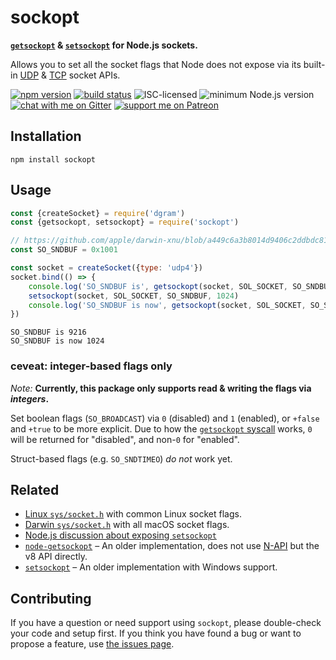 # sockopt

**[`getsockopt`](https://linux.die.net/man/3/getsockopt) & [`setsockopt`](https://linux.die.net/man/3/setsockopt) for Node.js sockets.**

Allows you to set all the socket flags that Node does not expose via its built-in [UDP](https://nodejs.org/api/dgram.html#dgram_class_dgram_socket) & [TCP](https://nodejs.org/api/net.html#net_class_net_socket) socket APIs.

[![npm version](https://img.shields.io/npm/v/sockopt.svg)](https://www.npmjs.com/package/sockopt)
[![build status](https://api.travis-ci.org/derhuerst/sockopt.svg?branch=master)](https://travis-ci.org/derhuerst/sockopt)
![ISC-licensed](https://img.shields.io/github/license/derhuerst/sockopt.svg)
![minimum Node.js version](https://img.shields.io/node/v/sockopt.svg)
[![chat with me on Gitter](https://img.shields.io/badge/chat%20with%20me-on%20gitter-512e92.svg)](https://gitter.im/derhuerst)
[![support me on Patreon](https://img.shields.io/badge/support%20me-on%20patreon-fa7664.svg)](https://patreon.com/derhuerst)


## Installation

```shell
npm install sockopt
```


## Usage

```js
const {createSocket} = require('dgram')
const {getsockopt, setsockopt} = require('sockopt')

// https://github.com/apple/darwin-xnu/blob/a449c6a3b8014d9406c2ddbdc81795da24aa7443/bsd/sys/socket.h#L165
const SO_SNDBUF = 0x1001

const socket = createSocket({type: 'udp4'})
socket.bind(() => {
	console.log('SO_SNDBUF is', getsockopt(socket, SOL_SOCKET, SO_SNDBUF))
	setsockopt(socket, SOL_SOCKET, SO_SNDBUF, 1024)
	console.log('SO_SNDBUF is now', getsockopt(socket, SOL_SOCKET, SO_SNDBUF))
})
```

```
SO_SNDBUF is 9216
SO_SNDBUF is now 1024
```

### ceveat: integer-based flags only

*Note:* **Currently, this package only supports read & writing the flags via *integers*.**

Set boolean flags (`SO_BROADCAST`) via `0` (disabled) and `1` (enabled), or `+false` and `+true` to be more explicit. Due to how the [`getsockopt` syscall](https://linux.die.net/man/3/getsockopt) works, `0` will be returned for "disabled", and non-`0` for "enabled".

Struct-based flags (e.g. `SO_SNDTIMEO`) *do not* work yet.


## Related

- [Linux `sys/socket.h`](https://github.com/torvalds/linux/blob/a2d79c7174aeb43b13020dd53d85a7aefdd9f3e5/include/uapi/asm-generic/socket.h) with common Linux socket flags.
- [Darwin `sys/socket.h`](https://github.com/apple/darwin-xnu/blob/master/bsd/sys/socket.h) with all macOS socket flags.
- [Node.js discussion about exposing `setsockopt`](https://github.com/nodejs/node/issues/22994)
- [`node-getsockopt`](https://github.com/janakagoon/node-getsockopt/blob/master/package.json) – An older implementation, does not use [N-API](https://nodejs.org/docs/latest-v10.x/api/n-api.html) but the v8 API directly.
- [`setsockopt`](https://github.com/smilingthax/node-setsockopt) – An older implementation with Windows support.


## Contributing

If you have a question or need support using `sockopt`, please double-check your code and setup first. If you think you have found a bug or want to propose a feature, use [the issues page](https://github.com/derhuerst/sockopt/issues).
